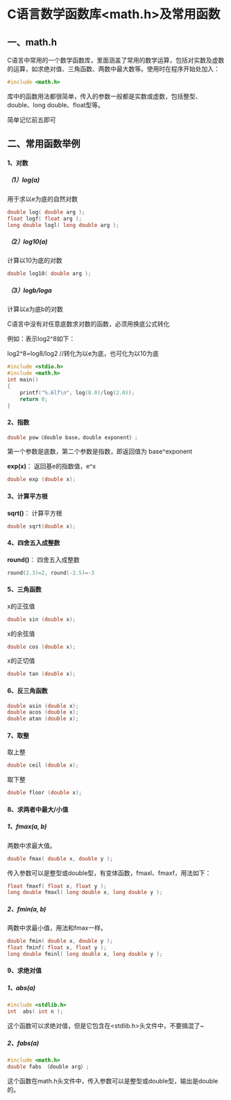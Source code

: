 # C语言数学函数库<math.h>及常用函数

## 一、math.h

C语言中常用的一个数学函数库，里面涵盖了常用的数学运算，包括对实数及虚数的运算，如求绝对值、三角函数、两数中最大数等。使用时在程序开始处加入：

```c
#include <math.h>
```

库中的函数用法都很简单，传入的参数一般都是实数或虚数，包括整型、double、long double、float型等。

简单记忆前五即可

## 二、常用函数举例

#### 1、对数

##### （1）log(a)

用于求以e为底的自然对数

```c
double log( double arg );
float logf( float arg );
long double logl( long double arg );
```

##### （2）log10(a)

计算以10为底的对数

```c
double log10( double arg );
```

##### （3）logb/loga

计算以a为底b的对数

C语言中没有对任意底数求对数的函数，必须用换底公式转化

例如：表示log2^8如下：

log2^8=log8/log2    //转化为以e为底，也可化为以10为底

~~~c
#include <stdio.h>
#include <math.h>
int main()
{
    printf("%.6lf\n", log(8.0)/log(2.0));
    return 0;
}
~~~

#### 2、指数

```c
double pow（double base，double exponent）;
```

第一个参数是底数，第二个参数是指数，即返回值为  base^exponent

**exp(x)**： 返回基e的指数值，e^x

```c
double exp (double x);
```

#### 3、计算平方根

**sqrt()**： 计算平方根 

```c
double sqrt(double x);
```

#### 4、四舍五入成整数

**round()**： 四舍五入成整数

```c
round(2.3)=2, round(-2.5)=-3
```

#### 5、三角函数

x的正弦值

```c
double sin (double x);
```

 x的余弦值

```c
double cos (double x);  
```

x的正切值

```c
double tan (double x);  
```

#### 6、反三角函数

```c
double asin (double x); 
double acos (double x);
double atan (double x); 
```

#### 7、取整

取上整

```c
double ceil (double x); 
```

取下整

```c
double floor (double x); 
```

#### 8、求两者中最大/小值

##### 1、fmax(a, b)

两数中求最大值。

```c
double fmax( double x, double y );
```

传入参数可以是整型或double型，有变体函数，fmaxl、fmaxf，用法如下：

```c
float fmaxf( float x, float y );
long double fmaxl( long double x, long double y );
```

##### 2、fmin(a, b)

两数中求最小值，用法和fmax一样。

```c
double fmin( double x, double y );
float fminf( float x, float y );
long double fminl( long double x, long double y );
```

#### 9、求绝对值

##### 1、abs(a)

```c
#include <stdlib.h>
int  abs( int n );
```

这个函数可以求绝对值，但是它包含在<stdlib.h>头文件中，不要搞混了~

##### 2、fabs(a)

```c
#include <math.h>
double fabs （double arg）;
```

这个函数在math.h头文件中，传入参数可以是整型或double型，输出是double的。
